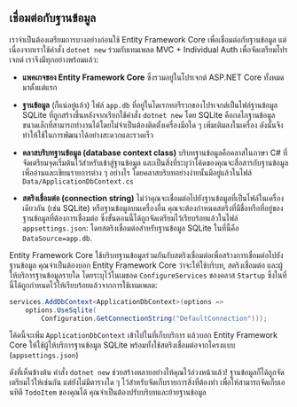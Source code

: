 ## เชื่อมต่อกับฐานข้อมูล

เราจำเป็นต้องเตรียมการบางอย่างก่อนใช้ Entity Framework Core เพื่อเชื่อมต่อกับฐานข้อมูล แต่เนื่องจากเราใช้คำสั่ง `dotnet new` ร่วมกับเทมเพลต MVC + Individual Auth เพื่อจัดเตรียมโปรเจกต์ เราจึงมีทุกอย่างพร้อมแล้ว:

* **แพคเกจของ Entity Framework Core** ซึ่งรวมอยู่ในโปรเจกต์ ASP.NET Core ทั้งหมดมาตั้งแต่แรก

* **ฐานข้อมูล** (ก็แน่อยู่แล้ว) ไฟล์ `app.db` ที่อยู่ในไดเรกทอรีรากของโปรเจกต์เป็นไฟล์ฐานข้อมูล SQLite ที่ถูกสร้างขึ้นหลังจากเรียกใช้คำสั่ง `dotnet new` โดย SQLite คือกลไกฐานข้อมูลขนาดเล็กที่สามารถทำงานได้โดยไม่จำเป็นต้องติดตั้งเครื่องมือใด ๆ เพิ่มเติมลงในเครื่อง ดังนั้นจึงทำให้ใช้ในการพัฒนาได้อย่างสะดวกและรวดเร็ว

* **คลาสบริบทฐานข้อมูล (database context class)** บริบทฐานข้อมูลคือคลาสในภาษา C# ที่จัดเตรียมจุดเริ่มต้นไว้สำหรับเข้าสู่ฐานข้อมูล และเป็นสิ่งที่ระบุว่าโค้ดของคุณจะสื่อสารกับฐานข้อมูลเพื่ออ่านและเขียนรายการต่าง ๆ อย่างไร โดยคลาสบริบทอย่างง่ายนั้นมีอยู่แล้วในไฟล์ `Data/ApplicationDbContext.cs`

* **สตริงเชื่อมต่อ (connection string)** ไม่ว่าคุณจะเชื่อมต่อไปยังฐานข้อมูลที่เป็นไฟล์ในเครื่องเดียวกัน (เช่น SQLite) หรือฐานข้อมูลบนเครื่องอื่น คุณจะต้องกำหนดสตริงที่มีชื่อหรือที่อยู่ของฐานข้อมูลที่ต้องการเชื่อมต่อ ซึ่งขั้นตอนนี้ได้ถูกจัดเตรียมไว้เรียบร้อยแล้วในไฟล์ `appsettings.json`: โดยสตริงเชื่อมต่อสำหรับฐานข้อมูล SQLite ในที่นี้คือ `DataSource=app.db`.

Entity Framework Core ใช้บริบทฐานข้อมูลร่วมกันกับสตริงเชื่อมต่อเพื่อสร้างการเชื่อมต่อไปยังฐานข้อมูล คุณจำเป็นต้องบอก Entity Framework Core ว่าจะให้ใช้บริบท, สตริงเชื่อมต่อ และผู้ให้บริการฐานข้อมูลรายใด โดยระบุไว้ในเมธอด `ConfigureServices` ของคลาส `Startup` ซึ่งในที่นี้ได้ถูกกำหนดไว้ให้เรียบร้อยแล้วจากการใช้เทมเพลต:

```csharp
services.AddDbContext<ApplicationDbContext>(options =>
    options.UseSqlite(
        Configuration.GetConnectionString("DefaultConnection")));
```

โค้ดนี้จะเพิ่ม `ApplicationDbContext` เข้าไปในที่เก็บบริการ แล้วบอก Entity Framework Core ให้ใช้ผู้ให้บริการฐานข้อมูล SQLite พร้อมทั้งใช้สตริงเชื่อมต่อจากโครงแบบ (`appsettings.json`)

ดังที่เห็นข้างต้น คำสั่ง `dotnet new` ช่วยสร้างหลายอย่างให้คุณไว้ล่วงหน้าแล้ว! ฐานข้อมูลก็ได้ถูกจัดเตรียมไว้ให้เช่นกัน แต่ยังไม่มีตารางใด ๆ ไว้สำหรับจัดเก็บรายการสิ่งที่ต้องทำ เพื่อให้สามารถจัดเก็บเอนทิตี `TodoItem` ของคุณได้ คุณจำเป็นต้องปรับบริบทและย้ายฐานข้อมูล

